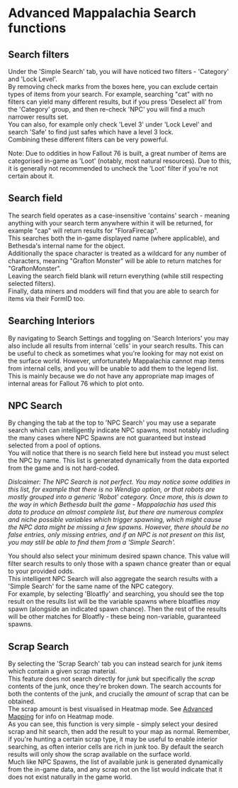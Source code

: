 # Advanced Mappalachia Search functions

## Search filters
Under the 'Simple Search' tab, you will have noticed two filters - 'Category' and 'Lock Level'.<br/>
By removing check marks from the boxes here, you can exclude certain types of items from your search. For example, searching "cat" with no filters can yield many different results, but if you press 'Deselect all' from the 'Category' group, and then re-check 'NPC' you will find a much narrower results set.<br/>
You can also, for example only check 'Level 3' under 'Lock Level' and search 'Safe' to find just safes which have a level 3 lock.<br/>
Combining these different filters can be very powerful.<br/>

Note: Due to oddities in how Fallout 76 is built, a great number of items are categorised in-game as 'Loot' (notably, most natural resources). Due to this, it is generally not recommended to uncheck the 'Loot' filter if you're not certain about it.

## Search field
The search field operates as a case-insensitive 'contains' search - meaning anything with your search term anywhere within it will be returned, for example "cap" will return results for "FloraFirecap".<br/>
This searches both the in-game displayed name (where applicable), and Bethesda's internal name for the object.<br/>
Additionally the space character is treated as a wildcard for any number of characters, meaning "Grafton Monster" will be able to return matches for "GraftonMonster".<br/>
Leaving the search field blank will return everything (while still respecting selected filters).<br/>
Finally, data miners and modders will find that you are able to search for items via their FormID too.<br/>


## Searching Interiors
By navigating to Search Settings and toggling on 'Search Interiors' you may also include all results from internal 'cells' in your search results. This can be useful to check as sometimes what you're looking for may not exist on the surface world. However, unfortunately Mappalachia cannot map items from internal cells, and you will be unable to add them to the legend list. This is mainly because we do not have any appropriate map images of internal areas for Fallout 76 which to plot onto.

## NPC Search
By changing the tab at the top to 'NPC Search' you may use a separate search which can intelligently indicate NPC spawns, most notably including the many cases where NPC Spawns are not guaranteed but instead selected from a pool of options.<br/>
You will notice that there is no search field here but instead you must select the NPC by name. This list is generated dynamically from the data exported from the game and is not hard-coded.<br/>

*Dislcaimer: The NPC Search is not perfect. You may notice some oddities in this list, for example that there is no Wendigo option, or that robots are mostly grouped into a generic 'Robot' category. Once more, this is down to the way in which Bethesda built the game - Mappalachia has used this data to produce an almost complete list, but there are numerous complex and niche possible variables which trigger spawning, which might cause the NPC data might be missing a few spawns. However, there should be no false entries, only missing entries, and if an NPC is not present on this list, you may still be able to find them from a 'Simple Search'.*<br/>

You should also select your minimum desired spawn chance. This value will filter search results to only those with a spawn chance greater than or equal to your provided odds.<br/>
This intelligent NPC Search will also aggregate the search results with a 'Simple Search' for the same name of the NPC category.<br/>
For example, by selecting 'Bloatfly' and searching, you should see the top result on the results list will be the variable spawns where bloatflies *may* spawn (alongside an indicated spawn chance). Then the rest of the results will be other matches for Bloatfly - these being non-variable, guaranteed spawns.


## Scrap Search
By selecting the 'Scrap Search' tab you can instead search for junk items which contain a given scrap material.<br/>
This feature does not search directly for *junk* but specifically the *scrap* contents of the junk, once they're broken down. The search accounts for both the contents of the junk, and crucially the *amount* of scrap that can be obtained.<br/>
The scrap amount is best visualised in Heatmap mode. See [Advanced Mapping](Advanced_mapping.md) for info on Heatmap mode.<br/>
As you can see, this function is very simple - simply select your desired scrap and hit search, then add the result to your map as normal. Remember, if you're hunting a certain scrap type, it may be useful to enable interior searching, as often interior cells are rich in junk too. By default the search results will only show the scrap available on the surface world.<br/>
Much like NPC Spawns, the list of available junk is generated dynamically from the in-game data, and any scrap not on the list would indicate that it does not exist naturally in the game world.
